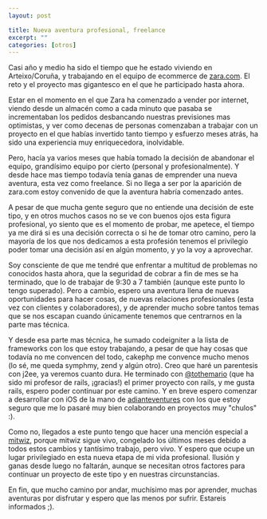 ```yaml
--- 
layout: post

title: Nueva aventura profesional, freelance
excerpt: ""
categories: [otros]
---
```


Casi año y medio ha sido el tiempo que he estado viviendo en Arteixo/Coruña, y trabajando en el equipo de ecommerce de [zara.com](http://zara.com). El reto y el proyecto mas gigantesco en el que he participado hasta ahora.

Estar en el momento en el que Zara ha comenzado a vender por internet, viendo desde un almacén como a cada minuto que pasaba se  incrementaban los pedidos desbancando nuestras previsiones mas  optimistas, y ver como decenas de personas comenzaban a trabajar con un  proyecto en el que habías invertido tanto tiempo y esfuerzo meses atrás, ha sido una experiencia muy enriquecedora, inolvidable.

Pero, hacía ya varios meses que había tomado la decisión de abandonar el equipo, grandísimo equipo por cierto (personal y profesionalmente). Y desde hace mas tiempo todavía tenía ganas de emprender una nueva aventura, esta vez como freelance. Si no llega a ser por la aparición de zara.com estoy convenido de que la aventura habría comenzado antes.

A pesar de que mucha gente seguro que no entiende una decisión de este tipo, y en otros muchos casos no se ve con buenos ojos esta figura profesional, yo siento que es el momento de probar, me apetece, el tiempo ya me dirá si es una decisión correcta o si he de tomar otro camino, pero la mayoría de los que nos dedicamos a esta profesión tenemos el privilegio poder tomar una decisión así en algún momento, y yo la voy a aprovechar.

Soy consciente de que me tendré que enfrentar a multitud de problemas no conocidos hasta ahora, que la seguridad de cobrar a fin de mes se ha terminado, que lo de trabajar de 9:30 a 7 también (aunque este punto lo tengo superado). Pero a cambio, espero una aventura llena de nuevas oportunidades para hacer cosas, de nuevas relaciones profesionales (esta vez con clientes y colaboradores), y de aprender mucho sobre tantos temas que se nos escapan cuando únicamente tenemos que centrarnos en la parte mas técnica.

Y desde esa parte mas técnica, he sumado codeigniter a la lista de frameworks con los que estoy trabajando, a pesar de que hay cosas que todavía no me convencen del todo, cakephp me convence mucho menos (lo sé, me queda symphmy, zend y algún otro). Creo que haré un parentesis con j2ee, ya veremos cuanto dura. He terminado con [@tothemario](http://twitter.com/tothemario) (que ha sido mi profesor de rails, ¡gracias!) el primer proyecto con rails, y me gusta rails, espero poder continuar por este camino. Y en breve espero comenzar a desarrollar con iOS de la mano de [adianteventures](http://www.adianteventures.com/es/) con los que estoy seguro que me lo pasaré muy bien colaborando en proyectos muy "chulos" :).

Como no, llegados a este punto tengo que hacer una mención especial a [mitwiz](http://www.mitwiz.com), porque mitwiz sigue vivo, congelado los últimos meses debido a todos estos cambios y tantísimo trabajo, pero vivo. Y espero que ocupe un lugar privilegiado en esta nueva etapa de mi vida profesional. Ilusión y ganas desde luego no faltarán, aunque se necesitan otros factores para continuar un proyecto de este tipo y en nuestras circunstancias.

En fin, que mucho camino por andar, muchísimo mas por aprender, muchas aventuras por disfrutar y espero que las menos por sufrir. Estareis informados ;).
